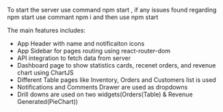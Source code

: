 To start the server use command npm start , if any issues found regarding npm start use commant npm i 
and then use npm start

The main features includes:
- App Header with name and notificaiton icons
- App Sidebar for pages routing using react-router-dom
- API integration to fetch data from server
- Dashboard page to show statistics cards, recenet orders, and revenue chart using ChartJS
- Different Table pages like Inventory, Orders and Customers list is used 
- Notifications and Comments Drawer are used as dropdowns
- Drill downs are used on two widgets(Orders(Table) & Revenue Generated(PieChart))



